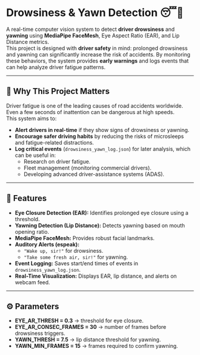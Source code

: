 # Drowsiness & Yawn Detection 😴🛑  

A real-time computer vision system to detect **driver drowsiness** and **yawning** using **MediaPipe FaceMesh**, Eye Aspect Ratio (EAR), and Lip Distance metrics.  
This project is designed with **driver safety** in mind: prolonged drowsiness and yawning can significantly increase the risk of accidents. By monitoring these behaviors, the system provides **early warnings** and logs events that can help analyze driver fatigue patterns.  

---

## 🚗 Why This Project Matters  
Driver fatigue is one of the leading causes of road accidents worldwide. Even a few seconds of inattention can be dangerous at high speeds.  
This system aims to:  
- **Alert drivers in real-time** if they show signs of drowsiness or yawning.  
- **Encourage safer driving habits** by reducing the risks of microsleeps and fatigue-related distractions.  
- **Log critical events** (`drowsiness_yawn_log.json`) for later analysis, which can be useful in:  
  - Research on driver fatigue.  
  - Fleet management (monitoring commercial drivers).  
  - Developing advanced driver-assistance systems (ADAS).  

---

## 🔹 Features  
- **Eye Closure Detection (EAR):** Identifies prolonged eye closure using a threshold.  
- **Yawning Detection (Lip Distance):** Detects yawning based on mouth opening ratio.  
- **MediaPipe FaceMesh:** Provides robust facial landmarks.  
- **Auditory Alerts (espeak):**  
  - `"Wake up, sir!"` for drowsiness.  
  - `"Take some fresh air, sir!"` for yawning.  
- **Event Logging:** Saves start/end times of events in `drowsiness_yawn_log.json`.  
- **Real-Time Visualization:** Displays EAR, lip distance, and alerts on webcam feed.  

---

## ⚙️ Parameters
- **EYE_AR_THRESH = 0.3** → threshold for eye closure.
- **EYE_AR_CONSEC_FRAMES = 30** → number of frames before drowsiness triggers.
- **YAWN_THRESH = 7.5** → lip distance threshold for yawning.
- **YAWN_MIN_FRAMES = 15** → frames required to confirm yawning.
